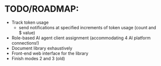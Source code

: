 # TODO/ROADMAP:
- Track token usage
  - send notifications at specified increments of token usage (count and $ value)
- Role-based AI agent client assignment (accommodating 4 AI platform connections!)
- Document library exhaustively
- Front-end web interface for the library
- Finish modes 2 and 3 (old)